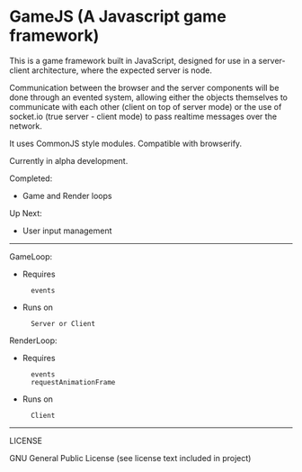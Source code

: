 # GameJS (A Javascript game framework)
This is a game framework built in JavaScript, designed for use in a server-client architecture, where the expected server is node.

Communication between the browser and the server components will be done through an evented system, allowing either the objects themselves to communicate with each other (client on top of server mode) or the use of socket.io (true server - client mode) to pass realtime messages over the network.

It uses CommonJS style modules.  Compatible with browserify.

Currently in alpha development.

Completed:

* Game and Render loops

Up Next:

* User input management

---
GameLoop:

* Requires

		events

* Runs on

		Server or Client
	
RenderLoop:

* Requires

		events
		requestAnimationFrame

* Runs on

		Client

---
LICENSE

GNU General Public License (see license text included in project)